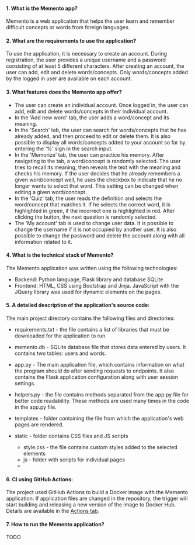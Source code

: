 #### 1. What is the Memento app?
Memento is a web application that helps the user learn and remember difficult concepts or words from foreign languages.

#### 2. What are the requirements to use the application?
To use the application, it is necessary to create an account. During registration, the user provides a unique username and a password consisting of at least 5 different characters. After creating an account, the user can add, edit and delete words/concepts. Only words/concepts added by the logged in user are available on each account.

#### 3. What features does the Memento app offer?
- The user can create an individual account. Once logged in, the user can add, edit and delete words/concepts in their individual account.
- In the 'Add new word' tab, the user adds a word/concept and its meaning.
- In the 'Search' tab, the user can search for words/concepts that he has already added, and then proceed to edit or delete them. It is also possible to display all words/concepts added to your account so far by entering the '%' sign in the search input.
- In the 'Memorize' tab, the user can practice his memory. After navigating to the tab, a word/concept is randomly selected. The user tries to recall its meaning, then reveals the text with the meaning and checks his memory. If the user decides that he already remembers a given word/concept well, he uses the checkbox to indicate that he no longer wants to select that word. This setting can be changed when editing a given word/concept.
- In the 'Quiz' tab, the user reads the definition and selects the word/concept that matches it. If he selects the correct word, it is highlighted in green, if the incorrect one is highlighted in red. After clicking the button, the next question is randomly selected.
- The 'My account' tab is used to change user data. It is possible to change the username if it is not occupied by another user. It is also possible to change the password and delete the account along with all information related to it.

#### 4. What is the technical stack of Memento?
The Memento application was written using the following technologies:
- Backend: Python language, Flask library and database SQLite
- Frontend: HTML, CSS using Bootstrap and Jinja. JavaScript with the JQuery library was used for dynamic elements on the pages.

#### 5. A detailed description of the application's source code:
The main project directory contains the following files and directories:

- requirements.txt - the file contains a list of libraries that must be downloaded for the application to run

- memento.db - SQLite database file that stores data entered by users. It contains two tables: users and words.

- app.py - The main application file, which contains information on what the program should do after sending requests to endpoints. It also contains the Flask application configuration along with user session settings.

- helpers.py - the file contains methods separated from the app.py file for better code readability. These methods are used many times in the code in the app.py file.

- templates - folder containing the file from which the application's web pages are rendered.

- static - folder contains CSS files and JS scripts
     - style.css - the file contains custom styles added to the selected elements
     - js - folder with scripts for individual pages
     - 
#### 6. CI using GitHub Actions:
The project used GitHub Actions to build a Docker image with the Memento application. If application files are changed in the repository, the trigger will start building and releasing a new version of the image to Docker Hub.
Details are available in the [Actions tab](https://github.com/PrzemekKozakQA/Memento_flask_app_CS50x_Final_project/actions).

#### 7. How to run the Memento application?
TODO
